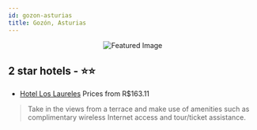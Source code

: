 ```yaml
---
id: gozon-asturias
title: Gozón, Asturias
---
```


<center><img src="https://i.travelapi.com/hotels/28000000/27260000/27254100/27254001/6a7ddf2a_b.jpg" alt="Featured Image" /></center>


##  2 star hotels - ⭐️⭐️

-    [Hotel Los Laureles](https://us.hurb.com/hotels/gozon/hotel-los-laureles-JNP-JP707119?cmp=18055) Prices from R$163.11
   > Take in the views from a terrace and make use of amenities such as complimentary wireless Internet access and tour/ticket assistance.
